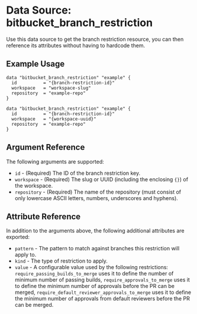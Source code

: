 # Data Source: bitbucket_branch_restriction
Use this data source to get the branch restriction resource, you can then reference its attributes without having to hardcode them.

## Example Usage
```hcl
data "bitbucket_branch_restriction" "example" {
  id          = "{branch-restriction-id}"
  workspace   = "workspace-slug"
  repository  = "example-repo"
}
```
```hcl
data "bitbucket_branch_restriction" "example" {
  id          = "{branch-restriction-id}"
  workspace   = "{workspace-uuid}"
  repository  = "example-repo"
}
```

## Argument Reference
The following arguments are supported:
* `id` - (Required) The ID of the branch restriction key.
* `workspace` - (Required) The slug or UUID (including the enclosing `{}`) of the workspace.
* `repository` - (Required) The name of the repository (must consist of only lowercase ASCII letters, numbers, underscores and hyphens).

## Attribute Reference
In addition to the arguments above, the following additional attributes are exported:
* `pattern` - The pattern to match against branches this restriction will apply to.
* `kind` - The type of restriction to apply.
* `value` - A configurable value used by the following restrictions: `require_passing_builds_to_merge` uses it to define the number of minimum number of passing builds, `require_approvals_to_merge` uses it to define the minimum number of approvals before the PR can be merged, `require_default_reviewer_approvals_to_merge` uses it to define the minimum number of approvals from default reviewers before the PR can be merged.
